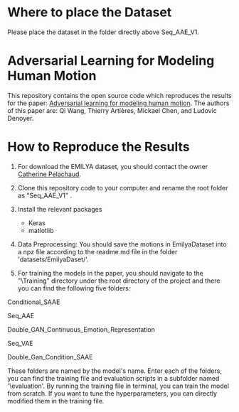 # Where to place the Dataset

Please place the dataset in the folder directly above Seq_AAE_V1.

# Adversarial Learning for Modeling Human Motion

This repository contains the open source code which reproduces the results for the paper: [Adversarial learning for modeling human motion](https://link.springer.com/article/10.1007%2Fs00371-018-1594-7). The authors of this paper are: Qi Wang, Thierry Artières, Mickael Chen, and Ludovic Denoyer.

# How to Reproduce the Results

1) For download the EMILYA dataset, you should contact the owner [Catherine Pelachaud](http://pages.isir.upmc.fr/~pelachaud/).

2) Clone this repository code to your computer and rename the root folder as "Seq_AAE_V1" . 

3) Install the relevant packages

   * Keras
   * matlotlib
   
4) Data Preprocessing: You should save the motions in EmilyaDataset into a npz file according to the readme.md file in the folder 'datasets/EmilyaDaset/'.

5) For training the models in the paper, you should navigate to the 
"\Training" directory under the root directory of the project and there you can find the following five folders:

Conditional\_SAAE				

Seq\_AAE 

Double\_GAN\_Continuous\_Emotion\_Representation

Seq\_VAE

Double\_Gan\_Condition\_SAAE 

These folders are named by the model's name. Enter each of the folders, you can find the training file and evaluation scripts in a subfolder named '\evaluation'. By running the training file in terminal, you can train the model from scratch. If you want to tune the hyperparameters, you can directly modified them in the training file.


  

